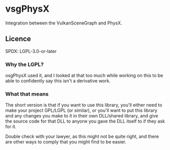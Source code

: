 # vsgPhysX

Integration between the VulkanSceneGraph and PhysX.

## Licence

SPDX: LGPL-3.0-or-later

### Why the LGPL?

osgPhysX used it, and I looked at that too much while working on this to be able to confidently say this isn't a derivative work.

### What that means

The short version is that if you want to use this library, you'll either need to make your project GPL/LGPL (or similar), or you'll want to put this library and any changes you make to it in their own DLL/shared library, and give the source code for that DLL to anyone you gave the DLL itself to if they ask for it.

Double check with your lawyer, as this might not be quite right, and there are other ways to comply that you might find to be easier.
